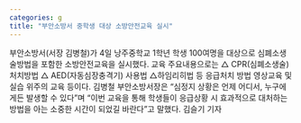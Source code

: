```yaml
---
categories: g
title: "부안소방서 중학생 대상 소방안전교육 실시"
---
```

부안소방서(서장 김병철)가 4일 낭주중학교 1학년 학생 100여명을 대상으로 심폐소생술방법을 포함한 소방안전교육을 실시했다. 교육 주요내용으로는 △ CPR(심폐소생술) 처치방법 △ AED(자동심장충격기) 사용법 △하임리히법 등 응급처치 방법 영상교육 및 실습 위주의 교육 등이다. 김병철 부안소방서장은 “심정지 상황은 언제 어디서, 누구에게든 발생할 수 있다”며 “이번 교육을 통해 학생들이 응급상황 시 효과적으로 대처하는 방법을 아는 소중한 시간이 되었길 바란다”고 말했다. 김슬기 기자